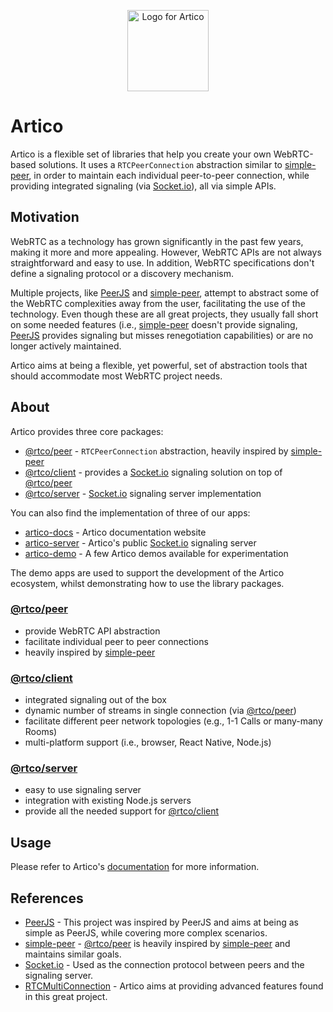<p align="center">
  <picture>
  <source media="(prefers-color-scheme: dark)" srcset="https://github.com/matallui/artico/blob/99445e6aaba516abc69ac9c1c8bf32e80c067815/assets/artico-logo-circle.png">
  <img src="https://github.com/matallui/artico/blob/99445e6aaba516abc69ac9c1c8bf32e80c067815/assets/artico-logo-circle.png" width="130" alt="Logo for Artico">
</picture>
</p>

# Artico

Artico is a flexible set of libraries that help you create your own WebRTC-based solutions.
It uses a `RTCPeerConnection` abstraction similar to [simple-peer], in order to maintain each individual peer-to-peer connection, while providing integrated signaling (via [Socket.io]), all via simple APIs.

## Motivation

WebRTC as a technology has grown significantly in the past few years, making it more and more appealing.
However, WebRTC APIs are not always straightforward and easy to use. In addition, WebRTC specifications don't define a signaling protocol or a discovery mechanism.

Multiple projects, like [PeerJS] and [simple-peer], attempt to abstract some of the WebRTC complexities away from the user, facilitating the use of the technology.
Even though these are all great projects, they usually fall short on some needed features (i.e., [simple-peer] doesn't provide signaling, [PeerJS] provides signaling but misses renegotiation capabilities) or are no longer actively maintained.

Artico aims at being a flexible, yet powerful, set of abstraction tools that should accommodate most WebRTC project needs.

## About

Artico provides three core packages:

- [@rtco/peer] - `RTCPeerConnection` abstraction, heavily inspired by [simple-peer]
- [@rtco/client] - provides a [Socket.io] signaling solution on top of [@rtco/peer]
- [@rtco/server] - [Socket.io] signaling server implementation

You can also find the implementation of three of our apps:

- [artico-docs] - Artico documentation website
- [artico-server] - Artico's public [Socket.io] signaling server
- [artico-demo] - A few Artico demos available for experimentation

The demo apps are used to support the development of the Artico ecosystem, whilst demonstrating how to use the library packages.

### [@rtco/peer](packages/peer)

- provide WebRTC API abstraction
- facilitate individual peer to peer connections
- heavily inspired by [simple-peer]

### [@rtco/client](packages/client)

- integrated signaling out of the box
- dynamic number of streams in single connection (via [@rtco/peer])
- facilitate different peer network topologies (e.g., 1-1 Calls or many-many Rooms)
- multi-platform support (i.e., browser, React Native, Node.js)

### [@rtco/server](packages/server)

- easy to use signaling server
- integration with existing Node.js servers
- provide all the needed support for [@rtco/client]

## Usage

Please refer to Artico's [documentation](https://artico.dev) for more information.

## References

- [PeerJS] - This project was inspired by PeerJS and aims at being as simple as PeerJS, while covering more complex scenarios.
- [simple-peer] - [@rtco/peer] is heavily inspired by [simple-peer] and maintains similar goals.
- [Socket.io] - Used as the connection protocol between peers and the signaling server.
- [RTCMultiConnection] - Artico aims at providing advanced features found in this great project.

[simple-peer]: https://github.com/feross/simple-peer
[Socket.io]: https://socket.io
[PeerJS]: https://peerjs.com
[RTCMultiConnection]: https://github.com/muaz-khan/RTCMultiConnection
[@rtco/peer]: packages/peer
[@rtco/client]: packages/client
[@rtco/server]: packages/server
[artico-docs]: apps/docs
[artico-server]: apps/server
[artico-demo]: apps/demo
